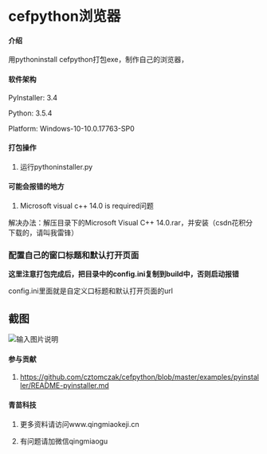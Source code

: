 # cefpython浏览器

#### 介绍
用pythoninstall cefpython打包exe，制作自己的浏览器，

#### 软件架构
 PyInstaller: 3.4

 Python: 3.5.4

 Platform: Windows-10-10.0.17763-SP0


#### 打包操作

1. 运行pythoninstaller.py

#### 可能会报错的地方

1. Microsoft visual c++ 14.0 is required问题

解决办法：解压目录下的Microsoft Visual C++ 14.0.rar，并安装（csdn花积分下载的，请叫我雷锋）

### 配置自己的窗口标题和默认打开页面

 **这里注意打包完成后，把目录中的config.ini复制到build中，否则启动报错** 

config.ini里面就是自定义口标题和默认打开页面的url

## 截图
![输入图片说明](https://images.gitee.com/uploads/images/2019/0519/150218_c1c02506_24891.png "微信截图_20190519150151.png")

#### 参与贡献

1. https://github.com/cztomczak/cefpython/blob/master/examples/pyinstaller/README-pyinstaller.md



#### 青苗科技

1. 更多资料请访问www.qingmiaokeji.cn

2. 有问题请加微信qingmiaogu